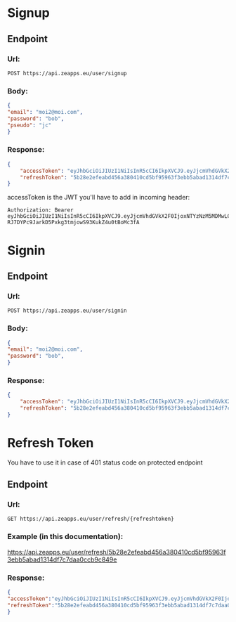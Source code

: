 # Signup
## Endpoint
### Url:
```
POST https://api.zeapps.eu/user/signup
```
### Body:
```json
{
"email": "moi2@moi.com",
"password": "bob", 
"pseudo": "jc"
} 
```
### Response:
```json
{
    "accessToken": "eyJhbGciOiJIUzI1NiIsInR5cCI6IkpXVCJ9.eyJjcmVhdGVkX2F0IjoxNTYzNzM5MDMwLCJ1dWlkIjoid2pVQmhUTGQ1ZVVzU3FIclIyRzk3RSJ9.-RJ7DYPc9JarkD5Pxkg3tmjowS93KukZ4u0tBoMc3fA",
    "refreshToken": "5b28e2efeabd456a380410cd5bf95963f3ebb5abad1314df7c7daa0ccb9c849e"
}

```

accessToken is the JWT you'll have to add in incoming header: 

```
Authorization: Bearer eyJhbGciOiJIUzI1NiIsInR5cCI6IkpXVCJ9.eyJjcmVhdGVkX2F0IjoxNTYzNzM5MDMwLCJ1dWlkIjoid2pVQmhUTGQ1ZVVzU3FIclIyRzk3RSJ9.-RJ7DYPc9JarkD5Pxkg3tmjowS93KukZ4u0tBoMc3fA
```

# Signin
## Endpoint
### Url:
```
POST https://api.zeapps.eu/user/signin
```
### Body:
```json
{
"email": "moi2@moi.com",
"password": "bob", 
} 
```
### Response:
```json
{
    "accessToken": "eyJhbGciOiJIUzI1NiIsInR5cCI6IkpXVCJ9.eyJjcmVhdGVkX2F0IjoxNTYzNzM5MjA1LCJ1dWlkIjoid2pVQmhUTGQ1ZVVzU3FIclIyRzk3RSJ9.KB4JJvh3Vp9AYOHrH6hu_HEEsm26W-uV39ynB8gcGqs",
    "refreshToken": "5b28e2efeabd456a380410cd5bf95963f3ebb5abad1314df7c7daa0ccb9c849e"
}
```

# Refresh Token
You have to use it in case of 401 status code on protected endpoint
## Endpoint
### Url:
```
GET https://api.zeapps.eu/user/refresh/{refreshtoken}
```

### Example (in this documentation):
https://api.zeapps.eu/user/refresh/5b28e2efeabd456a380410cd5bf95963f3ebb5abad1314df7c7daa0ccb9c849e
### Response:
```json
{
"accessToken":"eyJhbGciOiJIUzI1NiIsInR5cCI6IkpXVCJ9.eyJjcmVhdGVkX2F0IjoxNTYzNzM5MzExLCJ1dWlkIjoid2pVQmhUTGQ1ZVVzU3FIclIyRzk3RSJ9.Vgrw9ZReLyB3yEQWX2cRGUvFQ3PGVWxwnoUVqp5Ty_Q",
"refreshToken":"5b28e2efeabd456a380410cd5bf95963f3ebb5abad1314df7c7daa0ccb9c849e"
}
```
